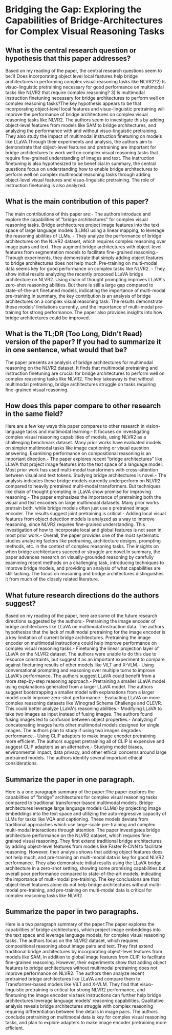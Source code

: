# Bridging the Gap: Exploring the Capabilities of Bridge-Architectures for   Complex Visual Reasoning Tasks

## What is the central research question or hypothesis that this paper addresses?

Based on my reading of the paper, the central research questions seem to be:1) Does incorporating object level local features help bridge architectures in performing complex visual reasoning tasks like NLVR2?2) Is visuo-linguistic pretraining necessary for good performance on multimodal tasks like NLVR2 that require complex reasoning? 3) Is multimodal instruction finetuning necessary for bridge architectures to perform well on complex reasoning tasks?The key hypothesis appears to be that incorporating object-level local features and visuo-linguistic pretraining will improve the performance of bridge architectures on complex visual reasoning tasks like NLVR2. The authors seem to investigate this by adding object-level features from models like SAM to bridge architectures, and analyzing the performance with and without visuo-linguistic pretraining. They also study the impact of multimodal instruction finetuning on models like LLaVA.Through their experiments and analysis, the authors aim to demonstrate that object-level features and pretraining are important for bridge architectures to work well on complex visual reasoning tasks that require fine-grained understanding of images and text. The instruction finetuning is also hypothesized to be beneficial.In summary, the central questions focus on understanding how to enable bridge architectures to perform well on complex multimodal reasoning tasks through adding object-level visual features and visuo-linguistic pretraining. The role of instruction finetuning is also analyzed.


## What is the main contribution of this paper?

The main contributions of this paper are:- The authors introduce and explore the capabilities of "bridge architectures" for complex visual reasoning tasks. Bridge architectures project image features into the text space of large language models (LLMs) using a linear mapping, to leverage the reasoning abilities of LLMs. - They analyze the performance of bridge architectures on the NLVR2 dataset, which requires complex reasoning over image pairs and text. They augment bridge architectures with object-level features from segmentation models to facilitate fine-grained reasoning.- Through experiments, they demonstrate that simply adding object features to bridge architectures does not help much. Pre-training on multi-modal data seems key for good performance on complex tasks like NLVR2. - They show initial results analyzing the recently proposed LLaVA bridge architecture on NLVR2. Using chain of thought prompting improves LLaVA's zero-shot reasoning abilities. But there is still a large gap compared to state-of-the-art finetuned models, indicating the importance of multi-modal pre-training.In summary, the key contribution is an analysis of bridge architectures on a complex visual reasoning task. The results demonstrate these models' limitations currently, and the importance of multi-modal pre-training for strong performance. The paper also provides insights into how bridge architectures could be improved.


## What is the TL;DR (Too Long, Didn't Read) version of the paper? If you had to summarize it in one sentence, what would that be?

The paper presents an analysis of bridge architectures for multimodal reasoning on the NLVR2 dataset. It finds that multimodal pretraining and instruction finetuning are crucial for bridge architectures to perform well on complex reasoning tasks like NLVR2. The key takeaway is that without multimodal pretraining, bridge architectures struggle on tasks requiring fine-grained visual reasoning.


## How does this paper compare to other research in the same field?

Here are a few key ways this paper compares to other research in vision-language tasks and multimodal learning:- It focuses on investigating complex visual reasoning capabilities of models, using NLVR2 as a challenging benchmark dataset. Many prior works have evaluated models on simpler multimodal tasks like image captioning or visual question answering. Examining performance on compositional reasoning is an important direction.- The paper explores recent "bridge architectures" like LLaVA that project image features into the text space of a language model. Most prior work has used multi-modal transformers with cross-attention between visual and text tokens. Studying bridge architectures is novel.- The analysis indicates these bridge models currently underperform on NLVR2 compared to heavily pretrained multi-modal transformers. But techniques like chain of thought prompting in LLaVA show promise for improving reasoning.- The paper emphasizes the importance of pretraining both the visual and text encoders on large multimodal datasets. Many prior works pretrain both, while bridge models often just use a pretrained image encoder. The results suggest joint pretraining is critical.- Adding local visual features from object detection models is analyzed as a way to improve reasoning, since NLVR2 requires fine-grained understanding. This investigation of how to incorporate local and global features is not seen in most prior work.- Overall, the paper provides one of the most systematic studies analyzing factors like pretraining, architecture designs, prompting methods, etc. in the context of complex reasoning tasks. The insights on when bridge architectures succeed or struggle are novel.In summary, the paper advances research on visually-grounded reasoning by carefully examining recent methods on a challenging task, introducing techniques to improve bridge models, and providing an analysis of what capabilities are still lacking. The focus on reasoning and bridge architectures distinguishes it from much of the closely related literature.


## What future research directions do the authors suggest?

Based on my reading of the paper, here are some of the future research directions suggested by the authors:- Pretraining the image encoder of bridge architectures like LLaVA on multimodal instruction data. The authors hypothesize that the lack of multimodal pretraining for the image encoder is a key limitation of current bridge architectures. Pretraining the image encoder on multimodal instructions could help improve performance on complex visual reasoning tasks.- Finetuning the linear projection layer of LLaVA on the NLVR2 dataset. The authors were unable to do this due to resource constraints, but suggest it as an important experiment to compare against finetuning results of other models like ViLT and X-VLM.- Using conversational prompting and reasoning over multiple turns to improve LLaVA's performance. The authors suggest LLaVA could benefit from a more step-by-step reasoning approach.- Pretraining a smaller LLaVA model using explanations generated from a larger LLaVA model. The authors suggest bootstrapping a smaller model with explanations from a larger model could improve zero-shot performance.- Evaluating LLaVA on more complex reasoning datasets like Winograd Schema Challenge and CLEVR. This could better analyze LLaVA's reasoning abilities.- Modifying LLaVA to take two images as input instead of fusing images. The authors found fusing images led to confusion between object properties.- Analyzing if concatenating images hurts other multimodal models designed for single images. The authors plan to study if using two images degrades performance.- Using CLIP adapters to make image encoder pretraining more efficient. The authors suggest pretraining all of CLIP is expensive and suggest CLIP adapters as an alternative.- Studying model biases, environmental impact, data privacy, and other ethical concerns around large pretrained models. The authors identify several important ethical considerations.


## Summarize the paper in one paragraph.

Here is a one paragraph summary of the paper:The paper explores the capabilities of "bridge" architectures for complex visual reasoning tasks compared to traditional transformer-based multimodal models. Bridge architectures leverage large language models (LLMs) by projecting image embeddings into the text space and utilizing the auto-regressive capacity of LLMs for tasks like VQA and captioning. These models deviate from traditional approaches which use large-scale pre-training and complex multi-modal interactions through attention. The paper investigates bridge architecture performance on the NLVR2 dataset, which requires fine-grained visual reasoning. They first extend traditional bridge architectures by adding object-level features from models like Faster R-CNN to facilitate reasoning. However, their analysis shows that adding object features does not help much, and pre-training on multi-modal data is key for good NLVR2 performance. They also demonstrate initial results using the LLaVA bridge architecture in a zero-shot setting, showing some promising capabilities but overall poor performance compared to state-of-the-art models, indicating the importance of multi-modal pre-training. The key conclusions are that object-level features alone do not help bridge architectures without multi-modal pre-training, and pre-training on multi-modal data is critical for complex reasoning tasks like NLVR2.


## Summarize the paper in two paragraphs.

Here is a two paragraph summary of the paper:The paper explores the capabilities of bridge architectures, which project image embeddings into the text space and leverage language models, for complex visual reasoning tasks. The authors focus on the NLVR2 dataset, which requires compositional reasoning about image pairs and text. They first extend traditional bridge architectures by incorporating object-level features from models like SAM, in addition to global image features from CLIP, to facilitate fine-grained reasoning. However, their experiments show that adding object features to bridge architectures without multimodal pretraining does not improve performance on NLVR2. The authors then analyze recent pretrained bridge architectures like LLaVA and compare them to Transformer-based models like ViLT and X-VLM. They find that visuo-linguistic pretraining is critical for strong NLVR2 performance, and finetuning the image encoder via task instructions can further help bridge architectures leverage language models' reasoning capabilities. Qualitative analysis reveals bridge architectures struggle with complex reasoning requiring differentiation between fine details in image pairs. The authors conclude pretraining on multimodal data is key for complex visual reasoning tasks, and plan to explore adapters to make image encoder pretraining more efficient.
